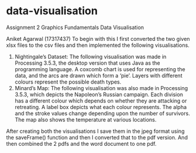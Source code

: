 # data-visualisation
Assignment 2
Graphics Fundamentals
Data Visualisation

Aniket Agarwal (17317437)
To begin with this I first converted the two given xlsx files to the csv files and then implemented the following visualisations.

1.	Nightingale’s Dataset: 
The following visualisation was made in Processing 3.5.3, the desktop version that uses Java as the programming language. A coxcomb chart is used for representing the data, and the arcs are drawn which form a ‘pie’. Layers with different colours represent the possible death types.  
2.	Minard’s Map: 
The following visualisation was also made in Processing 3.5.3, which depicts the Napoleon’s Russian campaign. Each division has a different colour which depends on whether they are attacking or retreating. A label box depicts what each colour represents. The alpha and the stroke values change depending upon the number of survivors. The map also shows the temperature at various locations.

After creating both the visualisations I save them in the jpeg format using the saveFrame() function and then I converted that to the pdf version. And then combined the 2 pdfs and the word document to one pdf.
